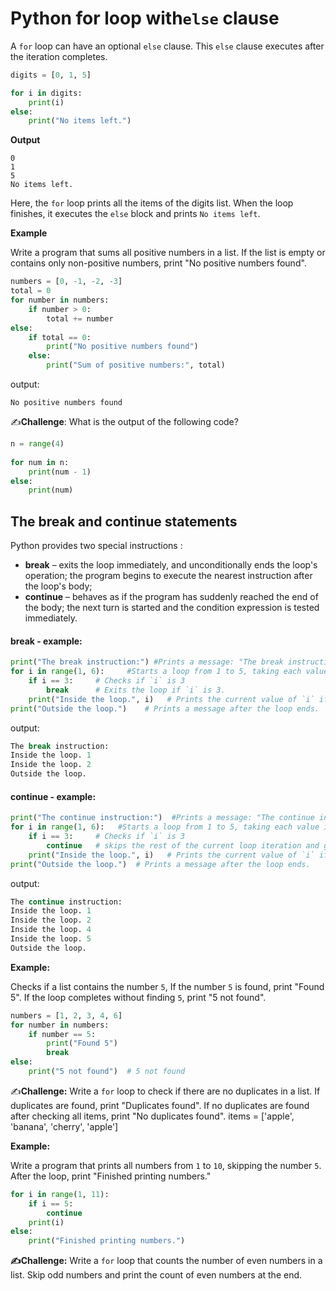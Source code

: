 # Python for loop with`else` clause

A `for` loop can have an optional `else` clause. This `else` clause executes after the iteration completes.

```python
digits = [0, 1, 5]

for i in digits:
    print(i)
else:
    print("No items left.")
```

**Output**

```
0
1
5
No items left.
```

Here, the `for` loop prints all the items of the digits list. When the loop finishes, it executes the `else` block and prints `No items left`.

**Example**

Write a program that sums all positive numbers in a list. If the list is empty or contains only non-positive numbers, print "No positive numbers found".

```python
numbers = [0, -1, -2, -3]
total = 0
for number in numbers:
    if number > 0:
        total += number
else:
    if total == 0:
        print("No positive numbers found")
    else:
        print("Sum of positive numbers:", total)
```

output:

```
No positive numbers found
```



✍️**Challenge**: What is the output of the following code?

```python
n = range(4)
 
for num in n:
    print(num - 1)
else:
    print(num)
```



## The break and continue statements

Python provides two special instructions :

- **break** – exits the loop immediately, and unconditionally ends the loop's operation; the program begins to execute the nearest instruction after the loop's body;
- **continue** – behaves as if the program has suddenly reached the end of the body; the next turn is started and the condition expression is tested immediately.

#### **break - example:**

```python
print("The break instruction:") #Prints a message: "The break instruction:"
for i in range(1, 6):     #Starts a loop from 1 to 5, taking each value in this range.
    if i == 3:     # Checks if `i` is 3
        break      # Exits the loop if `i` is 3.
    print("Inside the loop.", i)   # Prints the current value of `i` if it is not 3.
print("Outside the loop.")    # Prints a message after the loop ends.
```

output:

```python
The break instruction:
Inside the loop. 1
Inside the loop. 2
Outside the loop.
```



#### **continue - example:**

```python
print("The continue instruction:")  #Prints a message: "The continue instruction:"
for i in range(1, 6):   #Starts a loop from 1 to 5, taking each value in this range.
    if i == 3:     # Checks if `i` is 3
        continue   # skips the rest of the current loop iteration and go for the next.
    print("Inside the loop.", i)   # Prints the current value of `i` if it is not 3.
print("Outside the loop.")  # Prints a message after the loop ends.
```

output:

```python
The continue instruction:
Inside the loop. 1
Inside the loop. 2
Inside the loop. 4
Inside the loop. 5
Outside the loop.
```



**Example:**

Checks if a list contains the number `5`, If the number `5` is found, print "Found 5". If the loop completes without finding `5`, print "5 not found".

```python
numbers = [1, 2, 3, 4, 6]
for number in numbers:
    if number == 5:
        print("Found 5")
        break
else:
    print("5 not found")  # 5 not found
```



✍️**Challenge:** Write a `for` loop to check if there are no duplicates in a list. If duplicates are found, print "Duplicates found". If no duplicates are found after checking all items, print "No duplicates found". items = ['apple', 'banana', 'cherry', 'apple']



**Example:**

Write a program that prints all numbers from `1` to `10`, skipping the number `5`. After the loop, print "Finished printing numbers."

```python
for i in range(1, 11):
    if i == 5:
        continue
    print(i)
else:
    print("Finished printing numbers.")
```



**✍️Challenge:** Write a `for` loop that counts the number of even numbers in a list. Skip odd numbers and print the count of even numbers at the end.

